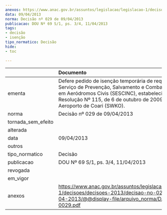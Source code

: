 ```yaml
---
anexos: https://www.anac.gov.br/assuntos/legislacao/legislacao-1/decisoes/decisoes-2013/decisao-no-029-de-09-04-2013/@@display-file/arquivo_norma/DA2013-0029.pdf
data: 09/04/2013
norma: Decisão nº 029 de 09/04/2013
publicacao: DOU Nº 69 S/1, ps. 3/4, 11/04/2013
tags:
- decisão
- isenção
tipo_normatico: Decisão
hide: 
- toc 
 
---
```


|                    | Documento                                                                                                                                                                                                                               |
|:-------------------|:----------------------------------------------------------------------------------------------------------------------------------------------------------------------------------------------------------------------------------------|
| ementa             | Defere pedido de isenção temporária de requisitos do Serviço de Prevenção, Salvamento e Combate a Incêndio em Aeródromos Civis (SESCINC), estabelecidos na Resolução Nº 115, de 6 de outubro de 2009, para o Aeroporto de Coari (SWKO). |
| norma              | Decisão nº 029 de 09/04/2013                                                                                                                                                                                                            |
| tornada_sem_efeito |                                                                                                                                                                                                                                         |
| alterada           |                                                                                                                                                                                                                                         |
| data               | 09/04/2013                                                                                                                                                                                                                              |
| outros             |                                                                                                                                                                                                                                         |
| tipo_normatico     | Decisão                                                                                                                                                                                                                                 |
| publicacao         | DOU Nº 69 S/1, ps. 3/4, 11/04/2013                                                                                                                                                                                                      |
| revogada           |                                                                                                                                                                                                                                         |
| em_vigor           |                                                                                                                                                                                                                                         |
| anexos             | https://www.anac.gov.br/assuntos/legislacao/legislacao-1/decisoes/decisoes-2013/decisao-no-029-de-09-04-2013/@@display-file/arquivo_norma/DA2013-0029.pdf                                                                               |